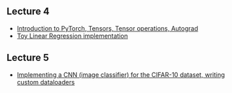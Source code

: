 ## Lecture 4
- [Introduction to PyTorch, Tensors, Tensor operations, Autograd](https://colab.research.google.com/drive/1XrAQAsvcenDkq7zgOMm4-cRRnIpXBEMk?usp=sharing)
- [Toy Linear Regression implementation](https://colab.research.google.com/drive/1sb4dbcGoUQTRiTDnZ9iWmoU-JKJ4jihw?usp=sharing)

## Lecture 5
- [Implementing a CNN (image classifier) for the CIFAR-10 dataset, writing custom dataloaders](https://colab.research.google.com/drive/1Gxl49SONH5Z-jEiG5dvl-iLdI-6141HE?usp=sharing)